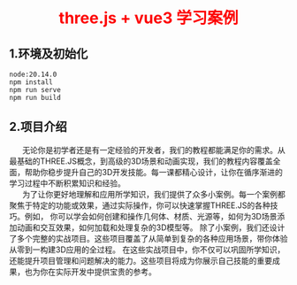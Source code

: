 <h1 style="text-align: center;color: #fd0000">three.js + vue3 学习案例</h1>

## 1.环境及初始化
```
node:20.14.0
npm install
npm run serve
npm run build
```

## 2.项目介绍
<div>
  &nbsp;&nbsp;&nbsp;&nbsp;&nbsp;&nbsp;无论你是初学者还是有一定经验的开发者，我们的教程都能满足你的需求。从最基础的THREE.JS概念，到高级的3D场景和动画实现，我们的教程内容覆盖全面，帮助你稳步提升自己的3D开发技能。每一课都精心设计，让你在循序渐进的学习过程中不断积累知识和经验。<br>
  &nbsp;&nbsp;&nbsp;&nbsp;&nbsp;&nbsp;为了让你更好地理解和应用所学知识，我们提供了众多小案例。每一个案例都聚焦于特定的功能或效果，通过实际操作，你可以快速掌握THREE.JS的各种技巧。例如，
  你可以学会如何创建和操作几何体、材质、光源等，如何为3D场景添加动画和交互效果，如何加载和处理复杂的3D模型等。
  除了小案例，我们还设计了多个完整的实战项目。这些项目覆盖了从简单到复杂的各种应用场景，带你体验从零到一构建3D应用的全过程。
  在这些实战项目中，你不仅可以巩固所学知识，还能提升项目管理和问题解决的能力。这些项目将成为你展示自己技能的重要成果，也为你在实际开发中提供宝贵的参考。
</div>